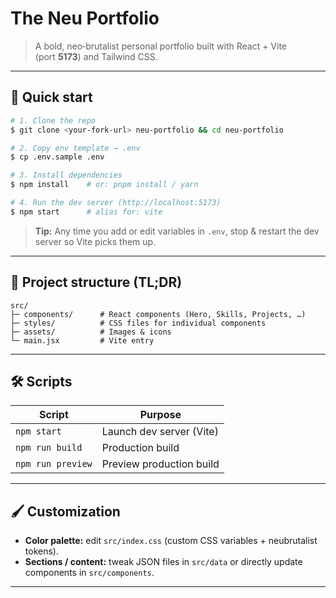 # The Neu Portfolio

> A bold, neo‑brutalist personal portfolio built with React + Vite (port **5173**) and Tailwind CSS.

---

## 🚀 Quick start

```bash
# 1. Clone the repo
$ git clone <your‑fork‑url> neu‑portfolio && cd neu‑portfolio

# 2. Copy env template → .env
$ cp .env.sample .env

# 3. Install dependencies
$ npm install    # or: pnpm install / yarn

# 4. Run the dev server (http://localhost:5173)
$ npm start      # alias for: vite
```

> **Tip:** Any time you add or edit variables in `.env`, stop & restart the dev server so Vite picks them up.

---

## 📂 Project structure (TL;DR)

```
src/
├─ components/      # React components (Hero, Skills, Projects, …)
├─ styles/          # CSS files for individual components
├─ assets/          # Images & icons
└─ main.jsx         # Vite entry
```

---

## 🛠 Scripts

| Script            | Purpose                  |
| ----------------- | ------------------------ |
| `npm start`       | Launch dev server (Vite) |
| `npm run build`   | Production build         |
| `npm run preview` | Preview production build |

---

## 🖌 Customization

- **Color palette:** edit `src/index.css` (custom CSS variables + neubrutalist tokens).
- **Sections / content:** tweak JSON files in `src/data` or directly update components in `src/components`.

---
